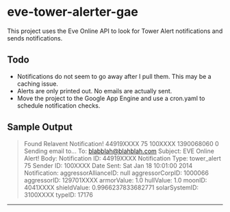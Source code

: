 eve-tower-alerter-gae
=====================

This project uses the Eve Online API to look for Tower Alert notifications and sends notifications.

Todo
----
*  Notifications do not seem to go away after I pull them.  This may be a caching issue.
*  Alerts are only printed out. No emails are actually sent.
*  Move the project to the Google App Engine and use a cron.yaml to schedule notification checks.

Sample Output
-------------
> Found Relavent Notification! 44919XXXX 75 100XXXX 1390068060 0
> Sending email to...
> To: blabblah@blahblah.com
> Subject: EVE Online Alert!
> Body:
> Notification ID: 44919XXXX
> Notification Type: tower_alert 75
> Sender ID: 100XXXX Date Sent: Sat Jan 18 10:01:00 2014
> Notification:
> aggressorAllianceID: null
> aggressorCorpID: 1000066
> aggressorID: 129701XXXX
> armorValue: 1.0
> hullValue: 1.0
> moonID: 4041XXXX
> shieldValue: 0.9966237833682771
> solarSystemID: 3100XXXX
> typeID: 17176

------